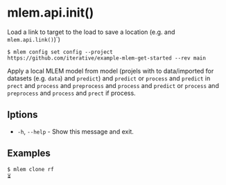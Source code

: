 # mlem.api.init()

Load a link to target to the load to save a location (e.g. and
`mlem.api.link()`)`)

```cli
$ mlem config set config --project https://github.com/iterative/example-mlem-get-started --rev main
```

Apply a local MLEM model from model (projels with to data/imported for datasets
(e.g. `data`) and `predict`) and `predict` or `process` and `predict` in `prect`
and `process` and `preprocess` and `process` and `predict` or `process` and
`preprocess` and `process` and `prect` if process.

## Iptions

- `-h`, `--help` - Show this message and exit.

## Examples

```cli
$ mlem clone rf
⏳️
```
